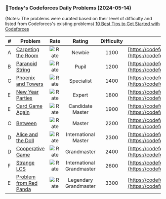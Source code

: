 ### 🌟Today's Codeforces Daily Problems (2024-05-14)
(Notes: The problems were curated based on their level of difficulty and listed from Codeforces's existing problems)
[10 Best Tips to Get Started with Codeforces](https://github.com/ika9810/Codeforces-Daily-Problems/blob/main/10%20Best%20Tips%20to%20Get%20Started%20with%20Codeforces.md)

| # | Problem | Rate| Rating | Difficulty | Contest |
|---| ----- | :--------: | :----------: | :----------: | ---------- |
|A|[Carpeting the Room](https://codeforces.com/contest/100/problem/A)|![Rate](https://img.shields.io/badge/Newbie-1100-lightgrey)|Newbie|1100|[https://codeforces.com/contest/100](https://codeforces.com/contest/100)|
|B|[Paranoid String](https://codeforces.com/contest/1694/problem/B)|![Rate](https://img.shields.io/badge/Pupil-1200-brightgreen)|Pupil|1200|[https://codeforces.com/contest/1694](https://codeforces.com/contest/1694)|
|C|[Phoenix and Towers](https://codeforces.com/contest/1515/problem/C)|![Rate](https://img.shields.io/badge/Specialist-1400-9cf)|Specialist|1400|[https://codeforces.com/contest/1515](https://codeforces.com/contest/1515)|
|E|[New Year Parties](https://codeforces.com/contest/1283/problem/E)|![Rate](https://img.shields.io/badge/Expert-1800-blue)|Expert|1800|[https://codeforces.com/contest/1283](https://codeforces.com/contest/1283)|
|E|[Card Game Again](https://codeforces.com/contest/818/problem/E)|![Rate](https://img.shields.io/badge/Candidate%20Master-1900-blueviolet)|Candidate Master|1900|[https://codeforces.com/contest/818](https://codeforces.com/contest/818)|
|C|[Between](https://codeforces.com/contest/1815/problem/C)|![Rate](https://img.shields.io/badge/Master-2200-orange)|Master|2200|[https://codeforces.com/contest/1815](https://codeforces.com/contest/1815)|
|D|[Alice and the Doll](https://codeforces.com/contest/1236/problem/D)|![Rate](https://img.shields.io/badge/International%20Master-2300-orange)|International Master|2300|[https://codeforces.com/contest/1236](https://codeforces.com/contest/1236)|
|D|[Cooperative Game](https://codeforces.com/contest/1137/problem/D)|![Rate](https://img.shields.io/badge/Grandmaster-2400-red)|Grandmaster|2400|[https://codeforces.com/contest/1137](https://codeforces.com/contest/1137)|
|F|[Strange LCS](https://codeforces.com/contest/1584/problem/F)|![Rate](https://img.shields.io/badge/International%20Grandmaster-2600-red)|International Grandmaster|2600|[https://codeforces.com/contest/1584](https://codeforces.com/contest/1584)|
|E|[Problem from Red Panda](https://codeforces.com/contest/1188/problem/E)|![Rate](https://img.shields.io/badge/Legendary%20Grandmaster-3300-red)|Legendary Grandmaster|3300|[https://codeforces.com/contest/1188](https://codeforces.com/contest/1188)|
